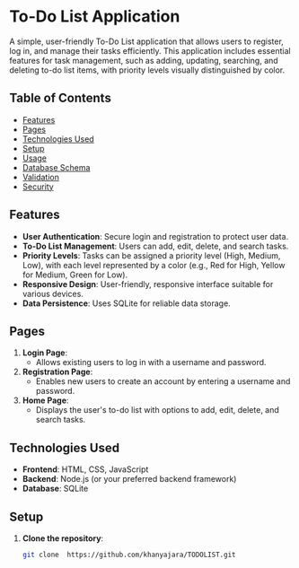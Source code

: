# To-Do List Application


A simple, user-friendly To-Do List application that allows users to register, log in, and manage their tasks efficiently. This application includes essential features for task management, such as adding, updating, searching, and deleting to-do list items, with priority levels visually distinguished by color.


## Table of Contents
- [Features](#features)
- [Pages](#pages)
- [Technologies Used](#technologies-used)
- [Setup](#setup)
- [Usage](#usage)
- [Database Schema](#database-schema)
- [Validation](#validation)
- [Security](#security)


## Features

- **User Authentication**: Secure login and registration to protect user data.
- **To-Do List Management**: Users can add, edit, delete, and search tasks.
- **Priority Levels**: Tasks can be assigned a priority level (High, Medium, Low), with each level represented by a color (e.g., Red for High, Yellow for Medium, Green for Low).
- **Responsive Design**: User-friendly, responsive interface suitable for various devices.
- **Data Persistence**: Uses SQLite for reliable data storage.


## Pages

1. **Login Page**:
   - Allows existing users to log in with a username and password.
2. **Registration Page**:
   - Enables new users to create an account by entering a username and password.
3. **Home Page**:
   - Displays the user's to-do list with options to add, edit, delete, and search tasks.


## Technologies Used

- **Frontend**: HTML, CSS, JavaScript
- **Backend**: Node.js (or your preferred backend framework)
- **Database**: SQLite

## Setup

1. **Clone the repository**:
   ```bash
   git clone  https://github.com/khanyajara/TODOLIST.git